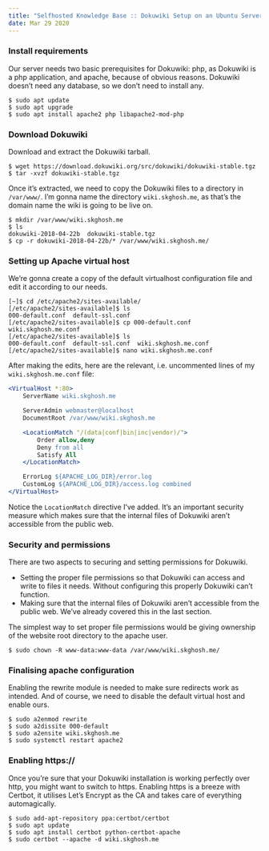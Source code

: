 ```yaml
---
title: "Selfhosted Knowledge Base :: Dokuwiki Setup on an Ubuntu Server"
date: Mar 29 2020
---
```


### Install requirements

Our server needs two basic prerequisites for Dokuwiki: php, as Dokuwiki is a php application, and apache, because of obvious reasons. Dokuwiki doesn’t need any database, so we don’t need to install any.

```terminal
$ sudo apt update
$ sudo apt upgrade
$ sudo apt install apache2 php libapache2-mod-php
```

### Download Dokuwiki

Download and extract the Dokuwiki tarball.

```terminal
$ wget https://download.dokuwiki.org/src/dokuwiki/dokuwiki-stable.tgz
$ tar -xvzf dokuwiki-stable.tgz
```

Once it’s extracted, we need to copy the Dokuwiki files to a directory in `/var/www/`. I’m gonna name the directory `wiki.skghosh.me`, as that’s the domain name the wiki is going to be live on.

```console
$ mkdir /var/www/wiki.skghosh.me
$ ls
dokuwiki-2018-04-22b  dokuwiki-stable.tgz
$ cp -r dokuwiki-2018-04-22b/* /var/www/wiki.skghosh.me/
```

### Setting up Apache virtual host

We’re gonna create a copy of the default virtualhost configuration file and edit it according to our needs.

```console
[~]$ cd /etc/apache2/sites-available/
[/etc/apache2/sites-available]$ ls
000-default.conf  default-ssl.conf
[/etc/apache2/sites-available]$ cp 000-default.conf wiki.skghosh.me.conf
[/etc/apache2/sites-available]$ ls
000-default.conf  default-ssl.conf  wiki.skghosh.me.conf
[/etc/apache2/sites-available]$ nano wiki.skghosh.me.conf
```

After making the edits, here are the relevant, i.e. uncommented lines of my `wiki.skghosh.me.conf` file:

```apache
<VirtualHost *:80>
	ServerName wiki.skghosh.me

	ServerAdmin webmaster@localhost
	DocumentRoot /var/www/wiki.skghosh.me

	<LocationMatch "/(data|conf|bin|inc|vendor)/">
		Order allow,deny
		Deny from all
		Satisfy All
	</LocationMatch>

	ErrorLog ${APACHE_LOG_DIR}/error.log
	CustomLog ${APACHE_LOG_DIR}/access.log combined
</VirtualHost>
```

Notice the `LocationMatch` directive I’ve added. It’s an important security measure which makes sure that the internal files of Dokuwiki aren’t accessible from the public web.

### Security and permissions

There are two aspects to securing and setting permissions for Dokuwiki.

- Setting the proper file permissions so that Dokuwiki can access and write to files it needs. Without configuring this properly Dokuwiki can’t function.
- Making sure that the internal files of Dokuwiki aren’t accessible from the public web. We’ve already covered this in the last section.

The simplest way to set proper file permissions would be giving ownership of the website root directory to the apache user.

```console
$ sudo chown -R www-data:www-data /var/www/wiki.skghosh.me/
```

### Finalising apache configuration

Enabling the rewrite module is needed to make sure redirects work as intended. And of course, we need to disable the default virtual host and enable ours.

```console
$ sudo a2enmod rewrite
$ sudo a2dissite 000-default
$ sudo a2ensite wiki.skghosh.me
$ sudo systemctl restart apache2
```

### Enabling https://

Once you’re sure that your Dokuwiki installation is working perfectly over http, you might want to switch to https. Enabling https is a breeze with Certbot, it utilises Let’s Encrypt as the CA and takes care of everything automagically.

```console
$ sudo add-apt-repository ppa:certbot/certbot
$ sudo apt update
$ sudo apt install certbot python-certbot-apache
$ sudo certbot --apache -d wiki.skghosh.me
```
